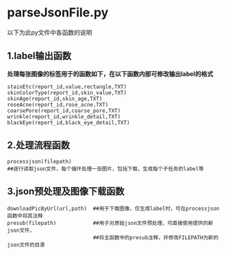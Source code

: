 # parseJsonFile.py

以下为此py文件中各函数的说明

## 1.label输出函数  
   
  **处理每张图像的标签用于的函数如下，在以下函数内部可修改输出label的格式**  
  
  ``` 
  stainEtc(report_id,value,rectangle,TXT)  
  skinColorType(report_id,skin_value,TXT)  
  skinAge(report_id,skin_age,TXT)  
  roseAcne(report_id,rose_acne,TXT)  
  coarsePore(report_id,coarse_pore,TXT)  
  wrinkle(report_id,wrinkle_detail,TXT)  
  blackEye(report_id,black_eye_detail,TXT)  
  ```

  
## 2.处理流程函数
```
processjson(filepath)  
##逐行读取json文件，每个循环处理一张图片，包括下载，生成每个子任务的label等
```

## 3.json预处理及图像下载函数  
```  
downloadPicByUrl(url,path)  ##用于下载图像，仅生成label时，可在processjson函数中将其注释
presub(filepath)            ##用于对原始json文件预处理，可直接使用提供的新json文件，  
                            ##将主函数中的presub注释，并修改FILEPATH为新的json文件的目录
```

  


